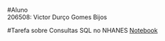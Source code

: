#Aluno  
206508: Victor Durço Gomes Bijos    

#Tarefa sobre Consultas SQL no NHANES
[Notebook](/notebook/lab03.ipynb)